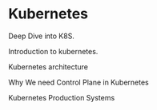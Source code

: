 # Kubernetes
Deep Dive into K8S.

Introduction to kubernetes.

Kubernetes architecture

Why We need Control Plane in Kubernetes

Kubernetes Production Systems
